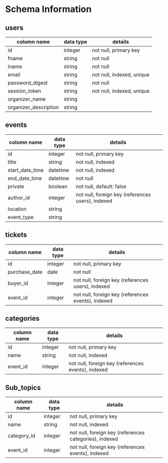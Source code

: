 # Schema Information

## users
column name           | data type | details
----------------------|-----------|-----------------------
id                    | integer   | not null, primary key
fname                 | string    | not null
lname                 | string    | not null
email                 | string    | not null, indexed, unique
password_digest       | string    | not null
session_token         | string    | not null, indexed, unique
organizer_name        | string    | 
organizer_description | string    | 

## events
column name           | data type | details
----------------------|-----------|-----------------------
id                    | integer   | not null, primary key
title                 | string    | not null, indexed
start_date_time       | datetime  | not null, indexed 
end_date_time         | datetime  | not null
private               | boolean   | not null, default: false
author_id             | integer   | not null, foreign key (references users), indexed
location              | string    | 
event_type            | string    | 

## tickets
column name     | data type | details
----------------|-----------|-----------------------
id              | integer   | not null, primary key
purchase_date   | date      | not null
buyer_id        | integer   | not null, foreign key (references users), indexed
event_id        | integer   | not null, foreign key (references events), indexed

## categories
column name     | data type | details
----------------|-----------|-----------------------
id              | integer   | not null, primary key
name            | string    | not null, indexed 
event_id        | integer   | not null, foreign key (references events), indexed

## Sub_topics
column name     | data type | details 
----------------|-----------|-----------------------
id              | integer   | not null, primary key
name            | string    | not null, indexed 
category_id     | integer   | not null, foreign key (references categories), indexed
event_id        | integer   | not null, foreign key (references events), indexed
